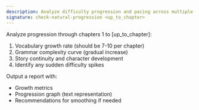```yaml
---
description: Analyze difficulty progression and pacing across multiple chapters
signature: check-natural-progression <up_to_chapter>
---
```


Analyze progression through chapters 1 to [up_to_chapter]:

1. Vocabulary growth rate (should be 7-10 per chapter)
2. Grammar complexity curve (gradual increase)
3. Story continuity and character development
4. Identify any sudden difficulty spikes

Output a report with:
- Growth metrics
- Progression graph (text representation)
- Recommendations for smoothing if needed
